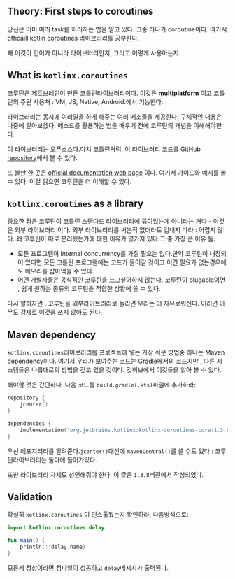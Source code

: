 ## Theory: First steps to coroutines

당신은 이미 여러 task를 처리하는 법을 알고 있다. 그중 하나가 coroutine이다. 여기서 officaill kotlin coroutines 라이브러리를 공부한다.

왜 이것이 언어가 아니라 라이브러리인지, 그리고 어떻게 사용하는지.

## What is `kotlinx.coroutines`

코루틴은 제트브레인이 만든 코틀린라이브러리이다. 이것은 **multiplatform** 이고 코틀린의 주된 사용처 : VM, JS, Native, Android.에서 기능한다.

라이브러리는 동시에 여러일을 하게 해주는 여러 메소들을 제공한다. 구체적인 내용은 나중에 알아보겠다. 메소드를 활용하는 법을 배우기 전에 코루틴의 개념을 이해해야한다.

이 라이브러리는 오픈소스다.마치 코틀린처럼. 이 라이브러리 코드를 [GitHub repository](https://github.com/Kotlin/kotlinx.coroutines)에서 볼 수 있다. 

또 볼만 한 곳은  [official documentation web page](https://kotlinlang.org/docs/reference/coroutines-overview.html) 이다. 여기서 가이드와 예시를 볼 수 있다. 이걸 읽으면 코루틴을 더 이해할 수 있다.



## `kotlinx.coroutines` as a library

중요한 점은 코루틴이 코틀린 스탠다드 라이브러리에 묶여있는게 아니라는 거다 - 이것은 외부 라이브러리 이다. 외부 라이브러리를 써본적 없더라도 겁내지 마라 : 어렵지 않다. 왜 코루틴이 따로 분리됬는가에 대한 이유가 몇가지 있다.그 중 가장 큰 이유 둘:

- 모든 프로그램이 internal concurrency를 가질 필요는 없다.만약 코루틴이 내장되어 있다면 모든 코틀린 프로그램에는 코드가 들어갈 것이고 이건 필요가 없는경우에도 메모리를 잡아먹을 수 있다.
- 어떤 개발자들은 공식적인 코루틴을 쓰고싶어하지 않는다. 코루틴이 plugable이면 , 쉽게 원하는 종류의 코루틴을 적합한 상황에 쓸 수 있다.

다시 말하자면 , 코루틴을 외부라이브러리로 돌리면 우리는 더 자유로워진다. 이러면 아무도 강제로 이것을 쓰지 않아도 된다.

## Maven dependency

`kotlinx.coroutines`라이브러리를 프로젝트에 넣는 가장 쉬운 방법중 하나는 Maven dependency이다. 여기서 우리가 보여주는 코드는 Gradle에서의 코드지만 , 다른 시스템들은 나름대로의 방법을 갖고 있을 것이다. 깃허브에서 이것들을 알아 볼 수 있다.

해야할 것은 간단하다 .다음 코드를 `build.gradle(.kts)`파일에 추가하라:

```kotlin
repository {
    jcenter()
}

dependencies {
    implementation("org.jetbrains.kotlinx:kotlinx-coroutines-core:1.3.8")
}
```

우선 레포지터리를 알려준다.`jcenter()`대신에 `mavenCentral()`를 쓸 수도 있다 : 코루틴라이브러리는 둘다에 들어가있다.

또한 라이브러리 자체도 선언해줘야 한다. 이 글은 `1.3.8`버전에서 작성되었다.

## Validation

확실히 `kotlinx.coroutines` 이 인스톨됬는지 확인하라. 다음방식으로:

```kotlin
import kotlinx.coroutines.delay

fun main() {
    println(::delay.name)
}
```

모든게 정상이라면 컴파일이 성공하고 `delay`메시지가 출력된다.